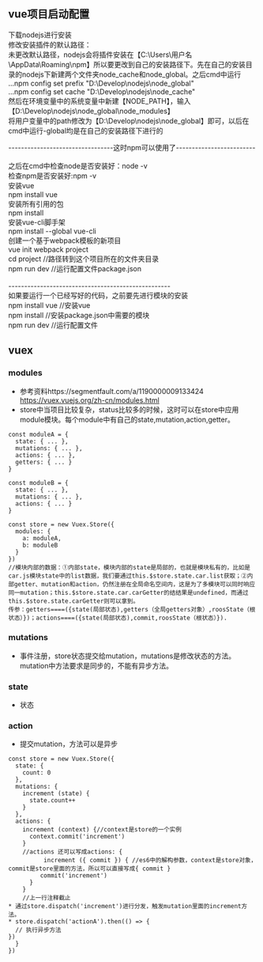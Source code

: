## vue项目启动配置
下载nodejs进行安装<br/>
修改安装插件的默认路径：<br/>
未更改默认路径，nodejs会将插件安装在【C:\Users\用户名\AppData\Roaming\npm】所以要更改到自己的安装路径下。先在自己的安装目录的nodejs下新建两个文件夹node_cache和node_global。之后cmd中运行<br/>
...npm config set prefix "D:\Develop\nodejs\node_global" <br/>
...npm config set cache "D:\Develop\nodejs\node_cache"<br/>
然后在环境变量中的系统变量中新建【NODE_PATH】，输入【D:\Develop\nodejs\node_global\node_modules】<br/>
将用户变量中的path修改为【D:\Develop\nodejs\node_global】即可，以后在cmd中运行-global均是在自己的安装路径下进行的<br/>

---------------------------------这时npm可以使用了-------------------------<br/>
<br/>
之后在cmd中检查node是否安装好：node -v<br/>
检查npm是否安装好:npm -v<br/>
安装vue<br/>
npm install vue<br/>
安装所有引用的包<br/>
npm install<br/>
安装vue-cli脚手架<br/>
npm install --global vue-cli<br/>
创建一个基于webpack模板的新项目<br/>
vue init webpack project<br/>
cd project //路径转到这个项目所在的文件夹目录<br/>
npm run dev //运行配置文件package.json<br/>
<br/>
---------------------------------------------------<br/>
如果要运行一个已经写好的代码，之前要先进行模块的安装<br/>
npm install vue //安装vue<br/>
npm install //安装package.json中需要的模块<br/>
npm run dev //运行配置文件<br/>

## vuex
### modules
* 参考资料https://segmentfault.com/a/1190000009133424 https://vuex.vuejs.org/zh-cn/modules.html
* store中当项目比较复杂，status比较多的时候，这时可以在store中应用module模块。每个module中有自己的state,mutation,action,getter。
```
const moduleA = {
  state: { ... },
  mutations: { ... },
  actions: { ... },
  getters: { ... }
}

const moduleB = {
  state: { ... },
  mutations: { ... },
  actions: { ... }
}

const store = new Vuex.Store({
  modules: {
    a: moduleA,
    b: moduleB
  }
})
//模块内部的数据：①内部state，模块内部的state是局部的，也就是模块私有的，比如是car.js模块state中的list数据，我们要通过this.$store.state.car.list获取；②内部getter、mutation和action，仍然注册在全局命名空间内，这是为了多模块可以同时响应同一mutation；this.$store.state.car.carGetter的结结果是undefined，而通过this.$store.state.carGetter则可以拿到。
传参：getters====({state(局部状态),getters（全局getters对象）,roosState（根状态）})；actions====({state(局部状态),commit,roosState（根状态）}).
```
### mutations
* 事件注册，store状态提交给mutation，mutations是修改状态的方法。mutation中方法要求是同步的，不能有异步方法。
### state
* 状态
### action
* 提交mutation，方法可以是异步
```
const store = new Vuex.Store({
  state: {
    count: 0
  },
  mutations: {
    increment (state) {
      state.count++
    }
  },
  actions: {
    increment (context) {//context是store的一个实例
      context.commit('increment')
    }
    //actions 还可以写成actions: {
          increment ({ commit }) { //es6中的解构参数，context是store对象，commit是store里面的方法，所以可以直接写成{ commit }
         commit('increment')
      }
    }
    //上一行注释截止
* 通过store.dispatch('increment')进行分发，触发mutation里面的increment方法。
* store.dispatch('actionA').then(() => {
  // 执行异步方法
})
  }
})
```
